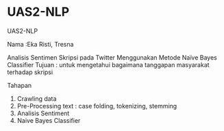 # UAS2-NLP
UAS2-NLP

Nama :Eka Risti, Tresna

Analisis Sentimen Skripsi pada Twitter Menggunakan Metode Naïve Bayes Classifier
Tujuan : untuk mengetahui bagaimana tanggapan masyarakat terhadap skripsi

Tahapan 
1. Crawling data
2. Pre-Processing text : case folding, tokenizing, stemming
3. Analisis Sentiment
4. Naive Bayes Classifier

